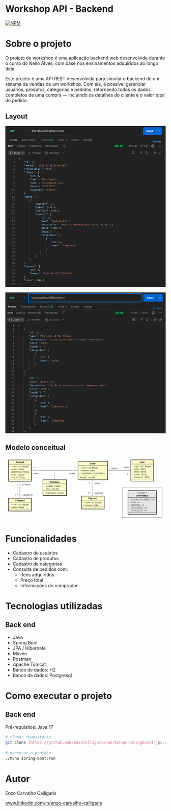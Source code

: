 # Workshop API - Backend
[![NPM](https://img.shields.io/npm/l/react)](https://github.com/EnzoCalligaris/workshop-springboot3-jpa/blob/main/LICENSE) 

# Sobre o projeto

O projeto de workshop é uma aplicação backend web desenvolvida durante o curso do Nelio Alves, com base nos ensinamentos adquiridos ao longo dele

Este projeto é uma API REST desenvolvida para simular o backend de um sistema de vendas de um workshop. Com ele, é possível gerenciar usuários, produtos, categorias e pedidos, retornando todos os dados completos de uma compra — incluindo os detalhes do cliente e o valor total do pedido.

## Layout 
![Layout](https://github.com/EnzoCalligaris/workshop-springboot3-jpa/blob/main/assets/Layout1.png)

![Layout2](https://github.com/EnzoCalligaris/workshop-springboot3-jpa/blob/main/assets/Layout2.png)

## Modelo conceitual
![Modelo Conceitual](https://github.com/EnzoCalligaris/workshop-springboot3-jpa/blob/main/assets/image.png)

# Funcionalidades
- Cadastro de usuários
- Cadastro de produtos
- Cadastro de categorias
- Consulta de pedidos com:
    * Itens adquiridos
    * Preço total
    * Informações do comprador
# Tecnologias utilizadas
## Back end
- Java
- Spring Boot
- JPA / Hibernate
- Maven
- Postman
- Apache Tomcat
- Banco de dados: H2
- Banco de dados: Postgresql

# Como executar o projeto

## Back end
Pré-requisitos: Java 17

```bash
# clonar repositório
git clone [https://github.com/EnzoCalligaris/workshop-springboot3-jpa.git]

# executar o projeto
./mvnw spring-boot:run
```

# Autor

Enzo Carvalho Calligaris

www.linkedin.com/in/enzo-carvalho-calligaris

